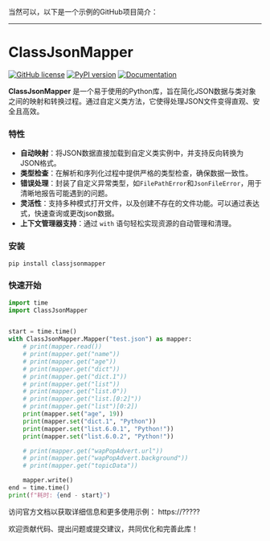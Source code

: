 当然可以，以下是一个示例的GitHub项目简介：

---

# ClassJsonMapper

[![GitHub license](https://img.shields.io/github/license/pymili/ClassJsonMapper)](LICENSE)
[![PyPI version](https://img.shields.io/pypi/v/ClassJsonMapper)](https://pypi.org/project/ClassJsonMapper/)
[![Documentation](https://readthedocs.org/projects/ClassJsonMapper/badge/?version=latest)](https://ClassJsonMapper.readthedocs.io/en/latest/)

**ClassJsonMapper** 是一个易于使用的Python库，旨在简化JSON数据与类对象之间的映射和转换过程。通过自定义类方法，它使得处理JSON文件变得直观、安全且高效。

### 特性
- **自动映射**：将JSON数据直接加载到自定义类实例中，并支持反向转换为JSON格式。
- **类型检查**：在解析和序列化过程中提供严格的类型检查，确保数据一致性。
- **错误处理**：封装了自定义异常类型，如`FilePathError`和`JsonFileError`，用于清晰地报告可能遇到的问题。
- **灵活性**：支持多种模式打开文件，以及创建不存在的文件功能。可以通过表达式，快速查询或更改json数据。
- **上下文管理器支持**：通过 `with` 语句轻松实现资源的自动管理和清理。

### 安装
```bash
pip install classjsonmapper
```

### 快速开始
```python
import time
import ClassJsonMapper


start = time.time()
with ClassJsonMapper.Mapper("test.json") as mapper:
    # print(mapper.read())
    # print(mapper.get("name"))
    # print(mapper.get("age"))
    # print(mapper.get("dict"))
    # print(mapper.get("dict.1"))
    # print(mapper.get("list"))
    # print(mapper.get("list.0"))
    # print(mapper.get("list.[0:2]"))
    # print(mapper.get("list")[0:2])
    print(mapper.set("age", 19))
    print(mapper.set("dict.1", "Python"))
    print(mapper.set("list.6.0.1", "Python!"))
    print(mapper.set("list.6.0.2", "Python!"))

    # print(mapper.get("wapPopAdvert.url"))
    # print(mapper.get("wapPopAdvert.background"))
    # print(mapper.get("topicData"))

    mapper.write()
end = time.time()
print(f"耗时: {end - start}")
```

访问官方文档以获取详细信息和更多使用示例：
https://?????

欢迎贡献代码、提出问题或提交建议，共同优化和完善此库！
